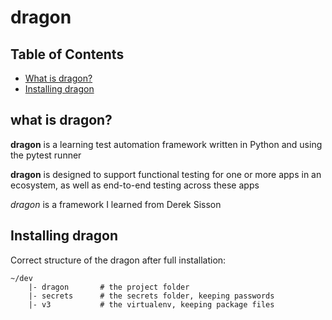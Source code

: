 # dragon

## Table of Contents
+ [What is dragon?](#what-is-dragon)
+ [Installing dragon](#installing-dragon)

## what is dragon?
**dragon** is a learning test automation framework written in Python and using the pytest runner

**dragon** is designed to support functional testing for one or more apps in an ecosystem, as well as end-to-end testing across these apps

_dragon_ is a framework I learned from Derek Sisson

## Installing dragon
Correct structure of the dragon after full installation:
```
~/dev
    |- dragon       # the project folder
    |- secrets      # the secrets folder, keeping passwords
    |- v3           # the virtualenv, keeping package files
```